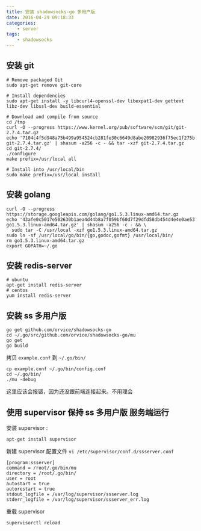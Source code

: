 ```yaml
---
title: 安装 shadowsocks-go 多用户版
date: 2016-04-29 09:18:33
categories:
    - server
tags:
    - shadowsocks
---
```


## 安装 git

```
# Remove packaged Git
sudo apt-get remove git-core

# Install dependencies
sudo apt-get install -y libcurl4-openssl-dev libexpat1-dev gettext libz-dev libssl-dev build-essential

# Download and compile from source
cd /tmp
curl -O --progress https://www.kernel.org/pub/software/scm/git/git-2.7.4.tar.gz
echo '7104c4f5d948a75b499a954524cb281fe30c6649d8abe20982936f75ec1f275b  git-2.7.4.tar.gz' | shasum -a256 -c - && tar -xzf git-2.7.4.tar.gz
cd git-2.7.4/
./configure
make prefix=/usr/local all

# Install into /usr/local/bin
sudo make prefix=/usr/local install
```

## 安装 golang

```
curl -O --progress https://storage.googleapis.com/golang/go1.5.3.linux-amd64.tar.gz
echo '43afe0c5017e502630b1aea4d44b8a7f059bf60d7f29dfd58db454d4e4e0ae53  go1.5.3.linux-amd64.tar.gz' | shasum -a256 -c - && \
  sudo tar -C /usr/local -xzf go1.5.3.linux-amd64.tar.gz
sudo ln -sf /usr/local/go/bin/{go,godoc,gofmt} /usr/local/bin/
rm go1.5.3.linux-amd64.tar.gz
export GOPATH=~/.go
```

## 安装 redis-server

```shell
# ubuntu
apt-get install redis-server
# centos
yum install redis-server
```

## 安装 ss 多用户版

```
go get github.com/orvice/shadowsocks-go
cd ~/.go/src/github.com/orvice/shadowsocks-go/mu
go get
go build
```

拷贝 `example.conf` 到  `~/.go/bin/`

```
cp example.conf ~/.go/bin/config.conf
cd ~/.go/bin/
./mu -debug
```
这里应该会报错，因为还没跟前端连接起来。不用理会


## 使用 supervisor 保持 ss 多用户版 服务端运行

安装 supervisor :
```
apt-get install supervisor
```
新建 supervisor 配置文件
`vi /etc/supervisor/conf.d/ssserver.conf`
```
[program:ssserver]
command = /root/.go/bin/mu
directory = /root/.go/bin/
user = root
autostart = true
autorestart = true
stdout_logfile = /var/log/supervisor/ssserver.log
stderr_logfile = /var/log/supervisor/ssserver_err.log
```
重载 supervisor
```
supervisorctl reload
```
